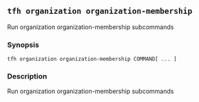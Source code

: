 ## `tfh organization organization-membership`

Run organization organization-membership subcommands

### Synopsis

    tfh organization organization-membership COMMAND[ ... ]

### Description

Run organization organization-membership subcommands


